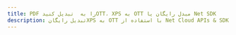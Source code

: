 ---title: PDF را به  تبدیل کنیدOTT، XPS به OTT مبدل رایگان یا Net SDKdescription: تبدیل رایگانXPS به OTT با استفاده از Net Cloud APIs & SDK همچنین اسناد PDF را در Cloud ایجاد، ویرایش و رندر کنید.---